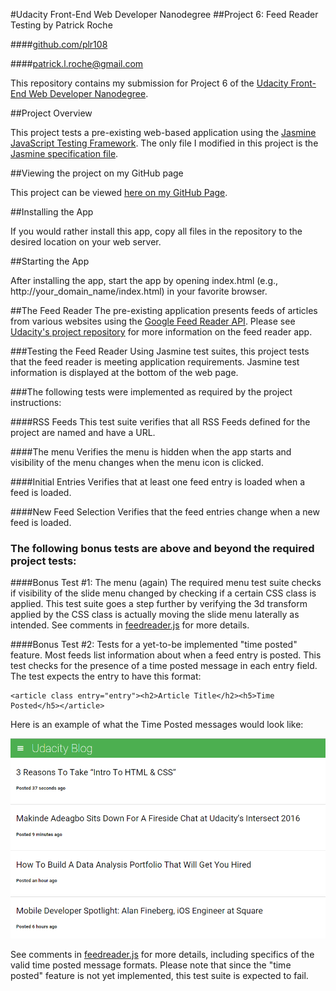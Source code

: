 #Udacity Front-End Web Developer Nanodegree
##Project 6: Feed Reader Testing by Patrick Roche

####[github.com/plr108](https://github.com/plr108)

####[patrick.l.roche@gmail.com](mailto:patrick.l.roche@gmail.com)

This repository contains my submission for Project 6 of the [Udacity Front-End Web Developer Nanodegree](https://www.udacity.com/course/front-end-web-developer-nanodegree--nd001).

##Project Overview

This project tests a pre-existing web-based application using the [Jasmine JavaScript Testing Framework](http://jasmine.github.io/).  The only file I modified in this project is the [Jasmine specification file](https://github.com/plr108/FrontEndNanodegreeProject6/blob/master/jasmine/spec/feedreader.js).

##Viewing the project on my GitHub page

This project can be viewed [here on my GitHub Page](http://plr108.github.io/portfolio/FEND6/index.html).

##Installing the App

If you would rather install this app, copy all files in the repository to the desired location on your web server.

##Starting the App

After installing the app, start the app by opening index.html (e.g., http://your_domain_name/index.html) in your favorite browser.

##The Feed Reader
The pre-existing application presents feeds of articles from various websites using the [Google Feed Reader API](https://developers.google.com/feed/).  Please see [Udacity's project repository](https://github.com/udacity/frontend-nanodegree-feedreader) for more information on the feed reader app.

###Testing the Feed Reader
Using Jasmine test suites, this project tests that the feed reader is meeting application requirements.  Jasmine test information is displayed at the bottom of the web page.

###The following tests were implemented as required by the project instructions:

####RSS Feeds
This test suite verifies that all RSS Feeds defined for the project are named and have a URL.

####The menu
Verifies the menu is hidden when the app starts and visibility of the menu changes when the menu icon is clicked.

####Initial Entries
Verifies that at least one feed entry is loaded when a feed is loaded.

####New Feed Selection
Verifies that the feed entries change when a new feed is loaded.

### The following bonus tests are above and beyond the required project tests:

####Bonus Test #1: The menu (again)
The required menu test suite checks if visibility of the slide menu changed by checking if a certain CSS class is applied.  This test suite goes a step further
by verifying the 3d transform applied by the CSS class is actually moving
the slide menu laterally as intended.  See comments in [feedreader.js](https://github.com/plr108/FrontEndNanodegreeProject6/blob/master/jasmine/spec/feedreader.js) for more details.

####Bonus Test #2: Tests for a yet-to-be implemented "time posted" feature.
Most feeds list information about when a feed entry is posted.  This test checks for the presence of a time posted message in each entry field.  The test expects the entry to have this format:

    <article class entry="entry"><h2>Article Title</h2><h5>Time Posted</h5></article>

Here is an example of what the Time Posted messages would look like:

![image of what the Time Posted messages would look like](img/time-posted.png)

See comments in [feedreader.js](https://github.com/plr108/FrontEndNanodegreeProject6/blob/master/jasmine/spec/feedreader.js) for more details, including specifics of the valid time posted message formats.  Please note that since the "time posted" feature is not yet implemented, this test suite is expected to fail.
